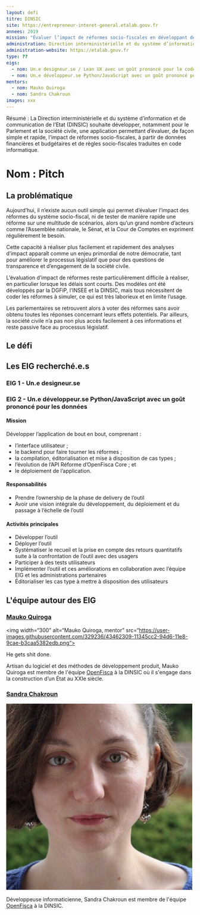 ```yaml
---
layout: defi
titre: DINSIC
site: https://entrepreneur-interet-general.etalab.gouv.fr
annees: 2019
mission: "Évaluer l’impact de réformes socio-fiscales en développant des interfaces de simulation utilisables par tous"
administration: Direction interministérielle et du système d’information et de communication de l'Etat
administration-website: https://etalab.gouv.fr
type: ??
eigs:
  - nom: Un.e designeur.se / Lean UX avec un goût prononcé pour le code
  - nom: Un.e développeur.se Python/JavaScript avec un goût prononcé pour les données
mentors: 
  - nom: Mauko Quiroga
  - nom: Sandra Chakroun
images: xxx
---
```


Résumé : La Direction interministérielle et du système d’information et de
communication de l’Etat (DINSIC) souhaite développer, notamment pour
le Parlement et la société civile, une application permettant d’évaluer,
de façon simple et rapide, l’impact de réformes socio-fiscales, à partir
de données financières et budgétaires et de règles socio-fiscales
traduites en code informatique.


# Nom : Pitch

## La problématique

Aujourd’hui, il n’existe aucun outil simple qui permet d’évaluer l’impact des réformes du système socio-fiscal, ni de tester de manière rapide une réforme sur une multitude de scénarios, alors qu’un grand nombre d’acteurs comme l’Assemblée nationale, le Sénat, et la Cour de Comptes en expriment régulièrement le besoin.

Cette capacité à réaliser plus facilement et rapidement des analyses d’impact apparaît comme un enjeu primordial de notre démocratie, tant pour améliorer le processus législatif que pour des questions de transparence et d’engagement de la société civile.

L’évaluation d’impact de réformes reste particulièrement difficile à réaliser, en particulier lorsque les délais sont courts. Des modèles ont été développés par la DGFiP, l’INSEE et la DINSIC, mais tous nécessitent de coder les réformes à simuler, ce qui est très laborieux et en limite l’usage.

Les parlementaires se retrouvent alors à voter des réformes sans avoir obtenu toutes les réponses concernant leurs effets potentiels. Par ailleurs, la société civile n’a pas non plus accès facilement à ces informations et reste passive face au processus législatif. 

## Le défi


## Les EIG recherché.e.s

### EIG 1 - Un.e designeur.se


### EIG 2 - Un.e développeur.se Python/JavaScript avec un goût prononcé pour les données

#### Mission

Développer l’application de bout en bout, comprenant :

- l’interface utilisateur ;
- le backend pour faire tourner les réformes ;
- la compilation, éditorialisation et mise à disposition de cas types ;
- l’évolution de l’API Réforme d’OpenFisca Core ; et
- le déploiement de l’application.

#### Responsabilités

- Prendre l’ownership de la phase de delivery de l’outil
- Avoir une vision intégrale du développement, du déploiement et du passage à l’échelle de l’outil

#### Activités principales

- Développer l’outil
- Déployer l’outil
- Systématiser le recueil et la prise en compte des retours quantitatifs suite à la confrontation de l’outil avec des usagers
- Participer à des tests utilisateurs
- Implémenter l’outil et ces améliorations en collaboration avec l’équipe EIG et les administrations partenaires
- Éditorialiser les cas type à mettre à disposition des utilisateurs

## L'équipe autour des EIG

### [Mauko Quiroga](https://www.linkedin.com/in/maukoquiroga/)

<img width=“300” alt=“Mauko Quiroga, mentor" src=“https://user-images.githubusercontent.com/329236/43462309-11345cc2-94d6-11e8-9cae-b3caa5382edb.png“>

He gets shit done. 

Artisan du logiciel et des méthodes de développement produit, Mauko Quiroga est membre de l'équipe [OpenFisca](https://openfisca.org/fr/) à la DINSIC où il s'engage dans la construction d’un État au XXIe siècle.


### [Sandra Chakroun](https://www.linkedin.com/in/sandra-chakroun/)

![Sandra Chakroun, développeuse OpenFisca](/img/communaute/sandra-chakroun.jpg)

Développeuse informaticienne, Sandra Chakroun est membre de l'équipe [OpenFisca](https://openfisca.org/fr/) à la DINSIC. 



